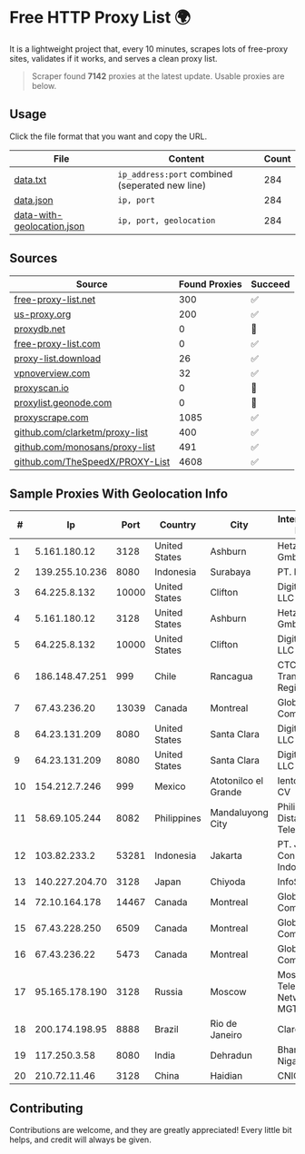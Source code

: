 
# Free HTTP Proxy List 🌍

It is a lightweight project that, every 10 minutes, scrapes lots of free-proxy sites, validates if it works, and serves a clean proxy list.


> Scraper found **7142** proxies at the latest update. Usable proxies are below.

## Usage

Click the file format that you want and copy the URL.


|File|Content|Count|
|----|-------|-----|
|[data.txt](https://raw.githubusercontent.com/themiralay/Proxy-List-World/master/data.txt)|`ip_address:port` combined (seperated new line)|284|
|[data.json](https://raw.githubusercontent.com/themiralay/Proxy-List-World/master/data.json)|`ip, port`|284|
|[data-with-geolocation.json](https://raw.githubusercontent.com/themiralay/Proxy-List-World/master/data-with-geolocation.json)|`ip, port, geolocation`|284|

## Sources

|Source|Found Proxies|Succeed|
|------|-------------|-------|
|[free-proxy-list.net](https://free-proxy-list.net)|300|✅|
|[us-proxy.org](https://www.us-proxy.org)|200|✅|
|[proxydb.net](http://proxydb.net)|0|🚫|
|[free-proxy-list.com](https://free-proxy-list.com/?page=&port=&type%5B%5D=http&type%5B%5D=https&up_time=0&search=Search)|0|✅|
|[proxy-list.download](https://www.proxy-list.download/HTTP)|26|✅|
|[vpnoverview.com](https://vpnoverview.com/privacy/anonymous-browsing/free-proxy-servers)|32|✅|
|[proxyscan.io](https://www.proxyscan.io)|0|🚫|
|[proxylist.geonode.com](https://proxylist.geonode.com/api/proxy-list?limit=300&page=1&sort_by=lastChecked&sort_type=desc&protocols=http,https)|0|🚫|
|[proxyscrape.com](https://api.proxyscrape.com/v2/?request=displayproxies&protocol=http&timeout=10000&country=all&ssl=all&anonymity=all)|1085|✅|
|[github.com/clarketm/proxy-list](https://raw.githubusercontent.com/clarketm/proxy-list/master/proxy-list-raw.txt)|400|✅|
|[github.com/monosans/proxy-list](https://raw.githubusercontent.com/monosans/proxy-list/main/proxies/http.txt)|491|✅|
|[github.com/TheSpeedX/PROXY-List](https://raw.githubusercontent.com/TheSpeedX/PROXY-List/master/http.txt)|4608|✅|


## Sample Proxies With Geolocation Info

|#|Ip|Port|Country|City|Internet Service Provider|
|-|--|----|-------|----|-------------------------|
|1|5.161.180.12|3128|United States|Ashburn|Hetzner Online GmbH|
|2|139.255.10.236|8080|Indonesia|Surabaya|PT. LINKNET|
|3|64.225.8.132|10000|United States|Clifton|DigitalOcean, LLC|
|4|5.161.180.12|3128|United States|Ashburn|Hetzner Online GmbH|
|5|64.225.8.132|10000|United States|Clifton|DigitalOcean, LLC|
|6|186.148.47.251|999|Chile|Rancagua|CTC Transmisiones Regionales S.A.|
|7|67.43.236.20|13039|Canada|Montreal|GloboTech Communications|
|8|64.23.131.209|8080|United States|Santa Clara|DigitalOcean, LLC|
|9|64.23.131.209|8080|United States|Santa Clara|DigitalOcean, LLC|
|10|154.212.7.246|999|Mexico|Atotonilco el Grande|Ientc S De RL De CV|
|11|58.69.105.244|8082|Philippines|Mandaluyong City|Philippine Long Distance Telephone Co.|
|12|103.82.233.2|53281|Indonesia|Jakarta|PT. Jurnal Consulting Indonesia|
|13|140.227.204.70|3128|Japan|Chiyoda|InfoSphere|
|14|72.10.164.178|14467|Canada|Montreal|GloboTech Communications|
|15|67.43.228.250|6509|Canada|Montreal|GloboTech Communications|
|16|67.43.236.22|5473|Canada|Montreal|GloboTech Communications|
|17|95.165.178.190|3128|Russia|Moscow|Moscow Local Telephone Network (OAO MGTS)|
|18|200.174.198.95|8888|Brazil|Rio de Janeiro|Claro S.A|
|19|117.250.3.58|8080|India|Dehradun|Bharat Sanchar Nigam Ltd|
|20|210.72.11.46|3128|China|Haidian|CNIC-CAS|



## Contributing

Contributions are welcome, and they are greatly appreciated! Every
little bit helps, and credit will always be given.

